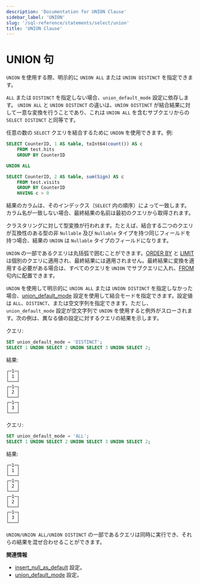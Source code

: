 ```yaml
---
description: 'Documentation for UNION Clause'
sidebar_label: 'UNION'
slug: '/sql-reference/statements/select/union'
title: 'UNION Clause'
---
```





# UNION 句

`UNION` を使用する際、明示的に `UNION ALL` または `UNION DISTINCT` を指定できます。

`ALL` または `DISTINCT` を指定しない場合、`union_default_mode` 設定に依存します。 `UNION ALL` と `UNION DISTINCT` の違いは、`UNION DISTINCT` が結合結果に対して一意な変換を行うことであり、これは `UNION ALL` を含むサブクエリからの `SELECT DISTINCT` と同等です。

任意の数の `SELECT` クエリを結合するために `UNION` を使用できます。例:

```sql
SELECT CounterID, 1 AS table, toInt64(count()) AS c
    FROM test.hits
    GROUP BY CounterID

UNION ALL

SELECT CounterID, 2 AS table, sum(Sign) AS c
    FROM test.visits
    GROUP BY CounterID
    HAVING c > 0
```

結果のカラムは、そのインデックス（`SELECT` 内の順序）によって一致します。カラム名が一致しない場合、最終結果の名前は最初のクエリから取得されます。

クラスタリングに対して型変換が行われます。たとえば、結合する二つのクエリが互換性のある型の非 `Nullable` 及び `Nullable` タイプを持つ同じフィールドを持つ場合、結果の `UNION` は `Nullable` タイプのフィールドになります。

`UNION` の一部であるクエリは丸括弧で囲むことができます。[ORDER BY](../../../sql-reference/statements/select/order-by.md) と [LIMIT](../../../sql-reference/statements/select/limit.md) は個別のクエリに適用され、最終結果には適用されません。最終結果に変換を適用する必要がある場合は、すべてのクエリを `UNION` でサブクエリに入れ、[FROM](../../../sql-reference/statements/select/from.md) 句内に配置できます。

`UNION` を使用して明示的に `UNION ALL` または `UNION DISTINCT` を指定しなかった場合、[union_default_mode](/operations/settings/settings#union_default_mode) 設定を使用して結合モードを指定できます。設定値は `ALL`、`DISTINCT`、または空文字列を指定できます。ただし、`union_default_mode` 設定が空文字列で `UNION` を使用すると例外がスローされます。次の例は、異なる値の設定に対するクエリの結果を示します。

クエリ:

```sql
SET union_default_mode = 'DISTINCT';
SELECT 1 UNION SELECT 2 UNION SELECT 3 UNION SELECT 2;
```

結果:

```text
┌─1─┐
│ 1 │
└───┘
┌─1─┐
│ 2 │
└───┘
┌─1─┐
│ 3 │
└───┘
```

クエリ:

```sql
SET union_default_mode = 'ALL';
SELECT 1 UNION SELECT 2 UNION SELECT 3 UNION SELECT 2;
```

結果:

```text
┌─1─┐
│ 1 │
└───┘
┌─1─┐
│ 2 │
└───┘
┌─1─┐
│ 2 │
└───┘
┌─1─┐
│ 3 │
└───┘
```

`UNION/UNION ALL/UNION DISTINCT` の一部であるクエリは同時に実行でき、それらの結果を混ぜ合わせることができます。

**関連情報**

- [insert_null_as_default](../../../operations/settings/settings.md#insert_null_as_default) 設定。
- [union_default_mode](/operations/settings/settings#union_default_mode) 設定。
